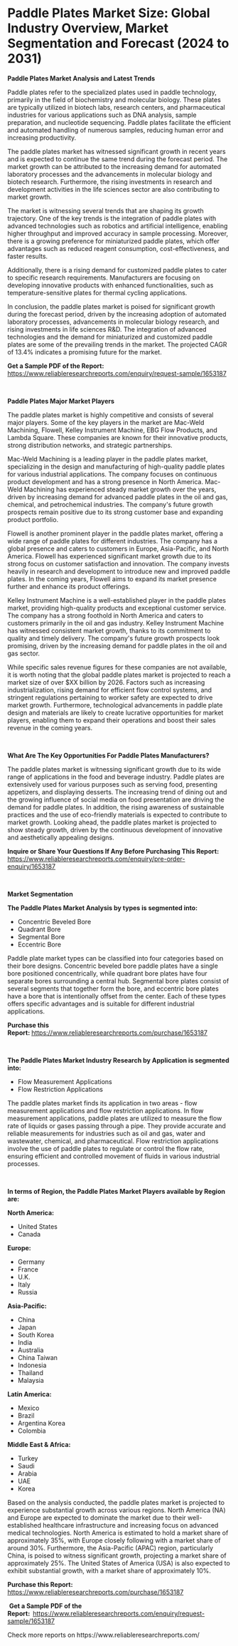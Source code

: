 <p><h1>Paddle Plates Market Size: Global Industry Overview, Market Segmentation and Forecast (2024 to 2031)</h1></p><p><strong>Paddle Plates Market Analysis and Latest Trends</strong></p>
<p><p>Paddle plates refer to the specialized plates used in paddle technology, primarily in the field of biochemistry and molecular biology. These plates are typically utilized in biotech labs, research centers, and pharmaceutical industries for various applications such as DNA analysis, sample preparation, and nucleotide sequencing. Paddle plates facilitate the efficient and automated handling of numerous samples, reducing human error and increasing productivity.</p><p>The paddle plates market has witnessed significant growth in recent years and is expected to continue the same trend during the forecast period. The market growth can be attributed to the increasing demand for automated laboratory processes and the advancements in molecular biology and biotech research. Furthermore, the rising investments in research and development activities in the life sciences sector are also contributing to market growth.</p><p>The market is witnessing several trends that are shaping its growth trajectory. One of the key trends is the integration of paddle plates with advanced technologies such as robotics and artificial intelligence, enabling higher throughput and improved accuracy in sample processing. Moreover, there is a growing preference for miniaturized paddle plates, which offer advantages such as reduced reagent consumption, cost-effectiveness, and faster results.</p><p>Additionally, there is a rising demand for customized paddle plates to cater to specific research requirements. Manufacturers are focusing on developing innovative products with enhanced functionalities, such as temperature-sensitive plates for thermal cycling applications.</p><p>In conclusion, the paddle plates market is poised for significant growth during the forecast period, driven by the increasing adoption of automated laboratory processes, advancements in molecular biology research, and rising investments in life sciences R&D. The integration of advanced technologies and the demand for miniaturized and customized paddle plates are some of the prevailing trends in the market. The projected CAGR of 13.4% indicates a promising future for the market.</p></p>
<p><strong>Get a Sample PDF of the Report:&nbsp;</strong> <a href="https://www.reliableresearchreports.com/enquiry/request-sample/1653187">https://www.reliableresearchreports.com/enquiry/request-sample/1653187</a></p>
<p>&nbsp;</p>
<p><strong>Paddle Plates Major Market Players</strong></p>
<p><p>The paddle plates market is highly competitive and consists of several major players. Some of the key players in the market are Mac-Weld Machining, Flowell, Kelley Instrument Machine, EBG Flow Products, and Lambda Square. These companies are known for their innovative products, strong distribution networks, and strategic partnerships.</p><p>Mac-Weld Machining is a leading player in the paddle plates market, specializing in the design and manufacturing of high-quality paddle plates for various industrial applications. The company focuses on continuous product development and has a strong presence in North America. Mac-Weld Machining has experienced steady market growth over the years, driven by increasing demand for advanced paddle plates in the oil and gas, chemical, and petrochemical industries. The company's future growth prospects remain positive due to its strong customer base and expanding product portfolio.</p><p>Flowell is another prominent player in the paddle plates market, offering a wide range of paddle plates for different industries. The company has a global presence and caters to customers in Europe, Asia-Pacific, and North America. Flowell has experienced significant market growth due to its strong focus on customer satisfaction and innovation. The company invests heavily in research and development to introduce new and improved paddle plates. In the coming years, Flowell aims to expand its market presence further and enhance its product offerings.</p><p>Kelley Instrument Machine is a well-established player in the paddle plates market, providing high-quality products and exceptional customer service. The company has a strong foothold in North America and caters to customers primarily in the oil and gas industry. Kelley Instrument Machine has witnessed consistent market growth, thanks to its commitment to quality and timely delivery. The company's future growth prospects look promising, driven by the increasing demand for paddle plates in the oil and gas sector.</p><p>While specific sales revenue figures for these companies are not available, it is worth noting that the global paddle plates market is projected to reach a market size of over $XX billion by 2026. Factors such as increasing industrialization, rising demand for efficient flow control systems, and stringent regulations pertaining to worker safety are expected to drive market growth. Furthermore, technological advancements in paddle plate design and materials are likely to create lucrative opportunities for market players, enabling them to expand their operations and boost their sales revenue in the coming years.</p></p>
<p>&nbsp;</p>
<p><strong>What Are The Key Opportunities For Paddle Plates Manufacturers?</strong></p>
<p><p>The paddle plates market is witnessing significant growth due to its wide range of applications in the food and beverage industry. Paddle plates are extensively used for various purposes such as serving food, presenting appetizers, and displaying desserts. The increasing trend of dining out and the growing influence of social media on food presentation are driving the demand for paddle plates. In addition, the rising awareness of sustainable practices and the use of eco-friendly materials is expected to contribute to market growth. Looking ahead, the paddle plates market is projected to show steady growth, driven by the continuous development of innovative and aesthetically appealing designs.</p></p>
<p><strong>Inquire or Share Your Questions If Any Before Purchasing This Report:</strong> <a href="https://www.reliableresearchreports.com/enquiry/pre-order-enquiry/1653187">https://www.reliableresearchreports.com/enquiry/pre-order-enquiry/1653187</a></p>
<p>&nbsp;</p>
<p><strong>Market Segmentation</strong></p>
<p><strong>The Paddle Plates Market Analysis by types is segmented into:</strong></p>
<p><ul><li>Concentric Beveled Bore</li><li>Quadrant Bore</li><li>Segmental Bore</li><li>Eccentric Bore</li></ul></p>
<p><p>Paddle plate market types can be classified into four categories based on their bore designs. Concentric beveled bore paddle plates have a single bore positioned concentrically, while quadrant bore plates have four separate bores surrounding a central hub. Segmental bore plates consist of several segments that together form the bore, and eccentric bore plates have a bore that is intentionally offset from the center. Each of these types offers specific advantages and is suitable for different industrial applications.</p></p>
<p><strong>Purchase this Report:&nbsp;</strong><a href="https://www.reliableresearchreports.com/purchase/1653187">https://www.reliableresearchreports.com/purchase/1653187</a></p>
<p>&nbsp;</p>
<p><strong>The Paddle Plates Market Industry Research by Application is segmented into:</strong></p>
<p><ul><li>Flow Measurement Applications</li><li>Flow Restriction Applications</li></ul></p>
<p><p>The paddle plates market finds its application in two areas - flow measurement applications and flow restriction applications. In flow measurement applications, paddle plates are utilized to measure the flow rate of liquids or gases passing through a pipe. They provide accurate and reliable measurements for industries such as oil and gas, water and wastewater, chemical, and pharmaceutical. Flow restriction applications involve the use of paddle plates to regulate or control the flow rate, ensuring efficient and controlled movement of fluids in various industrial processes.</p></p>
<p>&nbsp;</p>
<p><strong>In terms of Region, the Paddle Plates Market Players available by Region are:</strong></p>
<p>
    <p> <strong> North America: </strong>
        <ul>
            <li>United States</li>
            <li>Canada</li>
        </ul>
        </p> 
    <p> <strong> Europe: </strong>
        <ul>
            <li>Germany</li>
            <li>France</li>
            <li>U.K.</li>
            <li>Italy</li>
            <li>Russia</li>
        </ul>
        </p> 
    <p> <strong> Asia-Pacific: </strong>
        <ul>
            <li>China</li>
            <li>Japan</li>
            <li>South Korea</li>
            <li>India</li>
            <li>Australia</li>
            <li>China Taiwan</li>
            <li>Indonesia</li>
            <li>Thailand</li>
            <li>Malaysia</li>
        </ul>
        </p> 
    <p> <strong> Latin America: </strong>
        <ul>
            <li>Mexico</li>
            <li>Brazil</li>
            <li>Argentina Korea</li>
            <li>Colombia</li>
        </ul>
        </p> 
    <p> <strong> Middle East & Africa: </strong>
        <ul>
            <li>Turkey</li>
            <li>Saudi</li>
            <li>Arabia</li>
            <li>UAE</li>
            <li>Korea</li>
        </ul>
    </p>
    </p>
<p><p>Based on the analysis conducted, the paddle plates market is projected to experience substantial growth across various regions. North America (NA) and Europe are expected to dominate the market due to their well-established healthcare infrastructure and increasing focus on advanced medical technologies. North America is estimated to hold a market share of approximately 35%, with Europe closely following with a market share of around 30%. Furthermore, the Asia-Pacific (APAC) region, particularly China, is poised to witness significant growth, projecting a market share of approximately 25%. The United States of America (USA) is also expected to exhibit substantial growth, with a market share of approximately 10%.</p></p>
<p><strong>Purchase this Report: </strong><a href="https://www.reliableresearchreports.com/purchase/1653187">https://www.reliableresearchreports.com/purchase/1653187</a></p>
<p>&nbsp;<strong>Get a Sample PDF of the Report:&nbsp;&nbsp;</strong><a href="https://www.reliableresearchreports.com/enquiry/request-sample/1653187">https://www.reliableresearchreports.com/enquiry/request-sample/1653187</a></p>
<p><strong></strong></p>
<p>Check more reports on https://www.reliableresearchreports.com/</p>